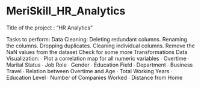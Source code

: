 # MeriSkill_HR_Analytics

Title of the project : “HR Analytics"


Tasks to perform:
Data Cleaning:
Deleting redundant columns.
Renaming the columns.
Dropping duplicates.
Cleaning individual columns.
Remove the NaN values from the dataset
Check for some more Transformations
Data Visualization:
∙ Plot a correlation map for all numeric variables
∙ Overtime
∙ Marital Status
∙ Job Role
∙ Gender
∙ Education Field
∙ Department
∙ Business Travel
∙ Relation between Overtime and Age
∙ Total Working Years
∙ Education Level
∙ Number of Companies Worked
∙ Distance from Home
